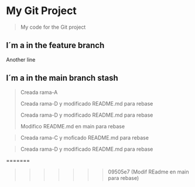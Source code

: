 # My Git Project

>My code for the Git project

## I´m a in the feature branch

Another line
## I´m a in the main branch stash

>Creada rama-A
>
>
>
>
>Creada rama-D y modificado README.md para rebase
>
>Creada rama-D y modificado README.md para rebase
>
>
>
>Modifico README.md en main para rebase





>Creada rama-C y moficado README.md para rebase



>Creada rama-D y modificado README.md para rebase

=======
>>>>>>> 09505e7 (Modif REadme en main para rebase)

